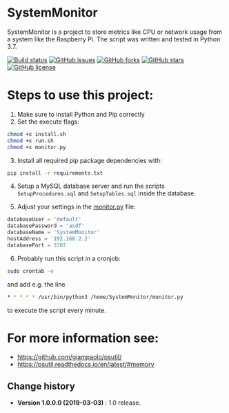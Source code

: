 SystemMonitor
====================================

SystemMonitor is a project to store metrics like CPU or network usage from a system like the Raspberry Pi. The script was written and tested in Python 3.7.

[![Build status](https://ci.appveyor.com/api/projects/status/557yvbhg4q3bqxjm?svg=true)](https://ci.appveyor.com/project/SeppPenner/systemmonitor)
[![GitHub issues](https://img.shields.io/github/issues/SeppPenner/SystemMonitor.svg)](https://github.com/SeppPenner/SystemMonitor/issues)
[![GitHub forks](https://img.shields.io/github/forks/SeppPenner/SystemMonitor.svg)](https://github.com/SeppPenner/SystemMonitor/network)
[![GitHub stars](https://img.shields.io/github/stars/SeppPenner/SystemMonitor.svg)](https://github.com/SeppPenner/SystemMonitor/stargazers)
[![GitHub license](https://img.shields.io/badge/license-AGPL-blue.svg)](https://raw.githubusercontent.com/SeppPenner/SystemMonitor/master/License.txt)

# Steps to use this project:
1. Make sure to install Python and Pip correctly
2. Set the execute flags:

```bash
chmod +x install.sh
chmod +x run.sh
chmod +x monitor.py
```

3. Install all required pip package dependencies with:

```bash
pip install -r requirements.txt
```

4. Setup a MySQL database server and run the scripts `SetupProcedures.sql` and `SetupTables.sql` inside the database.

5. Adjust your settings in the [monitor.py](https://github.com/SeppPenner/SystemMonitor/blob/master/monitor.py) file:

```python
databaseUser = 'default'
databasePassword = 'asdf'
databaseName = 'SystemMonitor'
hostAddress = '192.168.2.2'
databasePort = 3307
```

6. Probably run this script in a cronjob:
```bash
sudo crontab -e
```

and add e.g. the line

```bash
* * * * * /usr/bin/python3 /home/SystemMonitor/monitor.py
```

to execute the script every minute.

# For more information see:
* https://github.com/giampaolo/psutil/
* https://psutil.readthedocs.io/en/latest/#memory

Change history
--------------

* **Version 1.0.0.0 (2019-03-03)** : 1.0 release.
